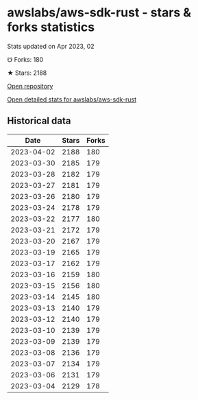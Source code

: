 # awslabs/aws-sdk-rust - stars & forks statistics

Stats updated on Apr 2023, 02

☋ Forks: 180

★ Stars: 2188

[Open repository](https://github.com/awslabs/aws-sdk-rust)

[Open detailed stats for awslabs/aws-sdk-rust](https://reviewgithub.com/rep/awslabs/aws-sdk-rust)

## Historical data
| Date | Stars | Forks |
|------|-------|-------|
| 2023-04-02 | 2188 | 180 | 
| 2023-03-30 | 2185 | 179 | 
| 2023-03-28 | 2182 | 179 | 
| 2023-03-27 | 2181 | 179 | 
| 2023-03-26 | 2180 | 179 | 
| 2023-03-24 | 2178 | 179 | 
| 2023-03-22 | 2177 | 180 | 
| 2023-03-21 | 2172 | 179 | 
| 2023-03-20 | 2167 | 179 | 
| 2023-03-19 | 2165 | 179 | 
| 2023-03-17 | 2162 | 179 | 
| 2023-03-16 | 2159 | 180 | 
| 2023-03-15 | 2156 | 180 | 
| 2023-03-14 | 2145 | 180 | 
| 2023-03-13 | 2140 | 179 | 
| 2023-03-12 | 2140 | 179 | 
| 2023-03-10 | 2139 | 179 | 
| 2023-03-09 | 2139 | 179 | 
| 2023-03-08 | 2136 | 179 | 
| 2023-03-07 | 2134 | 179 | 
| 2023-03-06 | 2131 | 179 | 
| 2023-03-04 | 2129 | 178 | 


